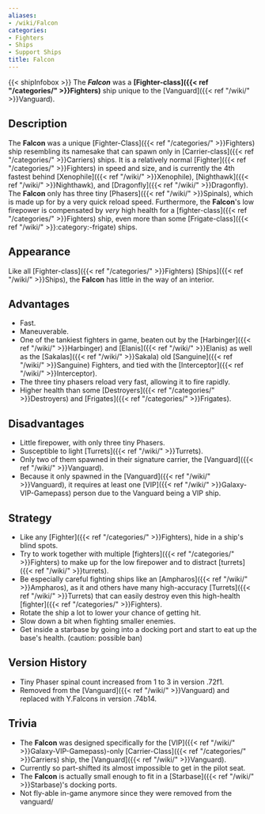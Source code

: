 ```yaml
---
aliases:
- /wiki/Falcon
categories:
- Fighters
- Ships
- Support Ships
title: Falcon
---
```


{{< shipInfobox >}} The **_Falcon_** was a **[Fighter-class]({{< ref "/categories/" >}}Fighters)** ship unique to the [Vanguard]({{< ref "/wiki/" >}}Vanguard). 

## Description

The **Falcon** was a unique [Fighter-Class]({{< ref "/categories/" >}}Fighters) ship resembling its namesake that can spawn only in [Carrier-class]({{< ref "/categories/" >}}Carriers) ships. It is a relatively normal [Fighter]({{< ref "/categories/" >}}Fighters) in speed and size, and is currently the 4th fastest behind [Xenophile]({{< ref "/wiki/" >}}Xenophile), [Nighthawk]({{< ref "/wiki/" >}}Nighthawk), and [Dragonfly]({{< ref "/wiki/" >}}Dragonfly). The **Falcon** only has three tiny [Phasers]({{< ref "/wiki/" >}}Spinals), which is made up for by a very quick reload speed. Furthermore, the **Falcon**'s low firepower is compensated by _very_ high health for a [fighter-class]({{< ref "/categories/" >}}Fighters) ship, even more than some [Frigate-class]({{< ref "/wiki/" >}}:category:-frigate) ships.

## Appearance

Like all [Fighter-class]({{< ref "/categories/" >}}Fighters) [Ships]({{< ref "/wiki/" >}}Ships), the **Falcon** has little in the way of an interior.

## Advantages

- Fast.
- Maneuverable.
- One of the tankiest fighters in game, beaten out by the [Harbinger]({{< ref "/wiki/" >}}Harbinger) and [Elanis]({{< ref "/wiki/" >}}Elanis) as well as the [Sakalas]({{< ref "/wiki/" >}}Sakala) old [Sanguine]({{< ref "/wiki/" >}}Sanguine) Fighters, and tied with the [Interceptor]({{< ref "/wiki/" >}}Interceptor).
- The three tiny phasers reload very fast, allowing it to fire rapidly.
- Higher health than some [Destroyers]({{< ref "/categories/" >}}Destroyers) and [Frigates]({{< ref "/categories/" >}}Frigates).

## Disadvantages

- Little firepower, with only three tiny Phasers.
- Susceptible to light [Turrets]({{< ref "/wiki/" >}}Turrets).
- Only two of them spawned in their signature carrier, the [Vanguard]({{< ref "/wiki/" >}}Vanguard).
- Because it only spawned in the [Vanguard]({{< ref "/wiki/" >}}Vanguard), it requires at least one [VIP]({{< ref "/wiki/" >}}Galaxy-VIP-Gamepass) person due to the Vanguard being a VIP ship.

## Strategy

- Like any [Fighter]({{< ref "/categories/" >}}Fighters), hide in a ship's blind spots.
- Try to work together with multiple [fighters]({{< ref "/categories/" >}}Fighters) to make up for the low firepower and to distract [turrets]({{< ref "/wiki/" >}}turrets).
- Be especially careful fighting ships like an [Ampharos]({{< ref "/wiki/" >}}Ampharos), as it and others have many high-accuracy [Turrets]({{< ref "/wiki/" >}}Turrets) that can easily destroy even this high-health [fighter]({{< ref "/categories/" >}}Fighters).
- Rotate the ship a lot to lower your chance of getting hit.
- Slow down a bit when fighting smaller enemies.
- Get inside a starbase by going into a docking port and start to eat up the base's health. (caution: possible ban)

## Version History 

- Tiny Phaser spinal count increased from 1 to 3 in version .72f1.
- Removed from the [Vanguard]({{< ref "/wiki/" >}}Vanguard) and replaced with Y.Falcons in version .74b14.

## Trivia

- The **Falcon** was designed specifically for the [VIP]({{< ref "/wiki/" >}}Galaxy-VIP-Gamepass)-only [Carrier-Class]({{< ref "/categories/" >}}Carriers) ship, the [Vanguard]({{< ref "/wiki/" >}}Vanguard).
- Currently so part-shifted its almost impossible to get in the pilot seat.
- The **Falcon** is actually small enough to fit in a [Starbase]({{< ref "/wiki/" >}}Starbase)'s docking ports.
- Not fly-able in-game anymore since they were removed from the vanguard/
